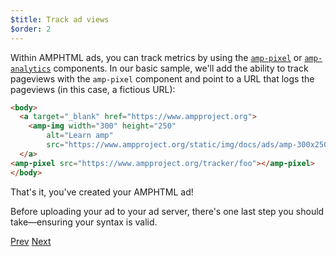 ```yaml
---
$title: Track ad views
$order: 2
---
```


Within AMPHTML ads, you can track metrics by using the [`amp-pixel`](/docs/reference/components/amp-pixel.html) or [`amp-analytics`](/docs/reference/components/amp-analytics.html) components.  In our basic sample, we'll add the ability to track pageviews with the `amp-pixel` component and point to a URL that logs the pageviews (in this case, a fictious URL):

```html hl_lines="7"
<body>
  <a target="_blank" href="https://www.ampproject.org">
    <amp-img width="300" height="250"
        alt="Learn amp"
        src="https://www.ampproject.org/static/img/docs/ads/amp-300x250.png"></amp-img>
  </a>
<amp-pixel src="https://www.ampproject.org/tracker/foo"></amp-pixel>
</body>
```

That's it, you've created your AMPHTML ad!

Before uploading your ad to your ad server, there's one last step you should take&mdash;ensuring your syntax is valid.

<div class="prev-next-buttons">
  <a class="button prev-button" href="{{g.doc('/content/docs/ads/amphtml_ads/image_ad.md', locale=doc.locale).url.path}}"><span class="arrow-prev">Prev</span></a>
  <a class="button next-button" href="{{g.doc('/content/docs/ads/amphtml_ads/validate.md', locale=doc.locale).url.path}}"><span class="arrow-next">Next</span></a>
</div>
